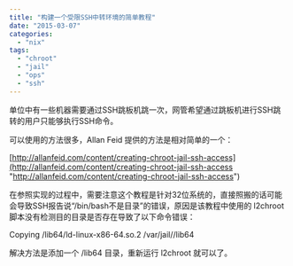 ```yaml
---
title: "构建一个受限SSH中转环境的简单教程"
date: "2015-03-07"
categories: 
  - "nix"
tags: 
  - "chroot"
  - "jail"
  - "ops"
  - "ssh"
---
```


单位中有一些机器需要通过SSH跳板机跳一次，网管希望通过跳板机进行SSH跳转的用户只能够执行SSH命令。

可以使用的方法很多，Allan Feid 提供的方法是相对简单的一个：

[http://allanfeid.com/content/creating-chroot-jail-ssh-access](http://allanfeid.com/content/creating-chroot-jail-ssh-access "http://allanfeid.com/content/creating-chroot-jail-ssh-access")

在参照实现的过程中，需要注意这个教程是针对32位系统的，直接照搬的话可能会导致SSH报告说“/bin/bash不是目录”的错误，原因是该教程中使用的 l2chroot 脚本没有检测目的目录是否存在导致了以下命令错误：

Copying /lib64/ld-linux-x86-64.so.2 /var/jail//lib64

解决方法是添加一个 /lib64 目录，重新运行 l2chroot 就可以了。
